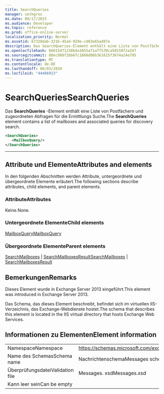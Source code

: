 ```yaml
---
title: SearchQueries
manager: sethgros
ms.date: 09/17/2015
ms.audience: Developer
ms.topic: reference
ms.prod: office-online-server
localization_priority: Normal
ms.assetid: 67328dab-321b-45ad-929e-cd83e65ad87e
description: Das SearchQueries-Element enthält eine Liste von Postfächern und zugeordneten Abfragen für die Ermittlungs Suche.
ms.openlocfilehash: 66015d71238b4a1055a71aff539ca50150f2a247
ms.sourcegitcommit: 88ec988f2bb67c1866d06b361615f3674a24e795
ms.translationtype: MT
ms.contentlocale: de-DE
ms.lasthandoff: 06/03/2020
ms.locfileid: "44466913"
---
```

# <a name="searchqueries"></a><span data-ttu-id="80808-103">SearchQueries</span><span class="sxs-lookup"><span data-stu-id="80808-103">SearchQueries</span></span>

<span data-ttu-id="80808-104">Das **SearchQueries** -Element enthält eine Liste von Postfächern und zugeordneten Abfragen für die Ermittlungs Suche.</span><span class="sxs-lookup"><span data-stu-id="80808-104">The **SearchQueries** element contains a list of mailboxes and associated queries for discovery search.</span></span> 
  
```XML
<SearchQueries>
   <MailboxQuery/>
</SearchQueries>
```

 ****
## <a name="attributes-and-elements"></a><span data-ttu-id="80808-105">Attribute und Elemente</span><span class="sxs-lookup"><span data-stu-id="80808-105">Attributes and elements</span></span>

<span data-ttu-id="80808-106">In den folgenden Abschnitten werden Attribute, untergeordnete und übergeordnete Elemente erläutert.</span><span class="sxs-lookup"><span data-stu-id="80808-106">The following sections describe attributes, child elements, and parent elements.</span></span>
  
### <a name="attributes"></a><span data-ttu-id="80808-107">Attribute</span><span class="sxs-lookup"><span data-stu-id="80808-107">Attributes</span></span>

<span data-ttu-id="80808-108">Keine.</span><span class="sxs-lookup"><span data-stu-id="80808-108">None.</span></span>
  
### <a name="child-elements"></a><span data-ttu-id="80808-109">Untergeordnete Elemente</span><span class="sxs-lookup"><span data-stu-id="80808-109">Child elements</span></span>

[<span data-ttu-id="80808-110">MailboxQuery</span><span class="sxs-lookup"><span data-stu-id="80808-110">MailboxQuery</span></span>](mailboxquery.md)
  
### <a name="parent-elements"></a><span data-ttu-id="80808-111">Übergeordnete Elemente</span><span class="sxs-lookup"><span data-stu-id="80808-111">Parent elements</span></span>

<span data-ttu-id="80808-112">[SearchMailboxes](searchmailboxes.md)  |  [SearchMailboxesResult](searchmailboxesresult.md)</span><span class="sxs-lookup"><span data-stu-id="80808-112">[SearchMailboxes](searchmailboxes.md) | [SearchMailboxesResult](searchmailboxesresult.md)</span></span>
  
## <a name="remarks"></a><span data-ttu-id="80808-113">Bemerkungen</span><span class="sxs-lookup"><span data-stu-id="80808-113">Remarks</span></span>

<span data-ttu-id="80808-114">Dieses Element wurde in Exchange Server 2013 eingeführt.</span><span class="sxs-lookup"><span data-stu-id="80808-114">This element was introduced in Exchange Server 2013.</span></span>
  
<span data-ttu-id="80808-115">Das Schema, das dieses Element beschreibt, befindet sich im virtuellen IIS-Verzeichnis, das Exchange-Webdienste hostet.</span><span class="sxs-lookup"><span data-stu-id="80808-115">The schema that describes this element is located in the IIS virtual directory that hosts Exchange Web Services.</span></span>
  
## <a name="element-information"></a><span data-ttu-id="80808-116">Informationen zu Elementen</span><span class="sxs-lookup"><span data-stu-id="80808-116">Element information</span></span>

|||
|:-----|:-----|
|<span data-ttu-id="80808-117">Namespace</span><span class="sxs-lookup"><span data-stu-id="80808-117">Namespace</span></span>  <br/> |https://schemas.microsoft.com/exchange/services/2006/messages  <br/> |
|<span data-ttu-id="80808-118">Name des Schemas</span><span class="sxs-lookup"><span data-stu-id="80808-118">Schema name</span></span>  <br/> |<span data-ttu-id="80808-119">Nachrichtenschema</span><span class="sxs-lookup"><span data-stu-id="80808-119">Messages schema</span></span>  <br/> |
|<span data-ttu-id="80808-120">Überprüfungsdatei</span><span class="sxs-lookup"><span data-stu-id="80808-120">Validation file</span></span>  <br/> |<span data-ttu-id="80808-121">Messages. xsd</span><span class="sxs-lookup"><span data-stu-id="80808-121">Messages.xsd</span></span>  <br/> |
|<span data-ttu-id="80808-122">Kann leer sein</span><span class="sxs-lookup"><span data-stu-id="80808-122">Can be empty</span></span>  <br/> ||
   

